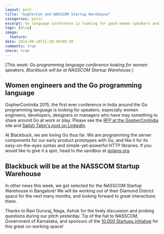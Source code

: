 ```yaml
---
layout: post
title: "GopherCon and NASSCOM Startup Warehouse"
categories: posts
excerpt: Go language conference is looking for good women speakers and Blackbuck Computing got selected to the NASSCOM Startup Warehouse!
tags: [blog]
image:
  feature:
date: 2014-09-10T11:28:59+05:30
comments: true
share: true
---
```


[*This week: Go programming language conference looking for women speakers, Blackbuck will be at NASSCOM Startup Warehouse.*] 

## Women engineers and the Go programming language
GopherConIndia 2015, the first ever conference in India around the Go programming language is looking for speakers, especially women engineers, developers, designers or managers who have may something to share around Go at work or play. Please see the [RFP at the GopherConIndia](http://www.gophercon.in/call-for-proposal/) site and [Satish Talim's post on LinkedIn](https://www.linkedin.com/pulse/article/20140830015452-158115-scholarship-for-women-speakers-at-gopherconindia). 

At Blackbuck, we are loving Go thus far. We are programming the server components for our early product prototypes with Go, and like it for its easy-on-the-eyes syntax and simple-yet-powerful HTTP libraries. If you would like to give it a spin, head to the sandbox at [golang.org](http://golang.org).

## Blackbuck will be at the NASSCOM Startup Warehouse

In other news this week, we got selected for the NASSCOM Startup Warehouse in Bangalore! We will be working out of their Diamond District space for the next many months, and looking forward to great interactions there. 

Thanks to Ravi Gururaj, Naga, Ashok for the lively discussion and probing questions during our pitch yesterday. Tip of the hat to NASSCOM, Government of Karnataka, and sponsors of the [10,000 Startups initiative](http://10000startups.com) for this great co-working space!




